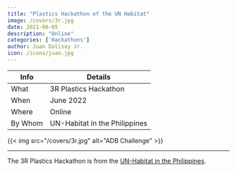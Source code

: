 ```yaml
---
title: "Plastics Hackathon of the UN Habitat"
image: /covers/3r.jpg
date: 2021-06-05
description: "Online"
categories: ['Hackathons']
author: Juan Dalisay Jr.
icon: /icons/juan.jpg
---
```



Info | Details 
--- | ---
What | 3R Plastics Hackathon
When | June 2022
Where | Online
By Whom | UN-Habitat in the Philippines


{{< img src="/covers/3r.jpg" alt="ADB Challenge" >}}

---


The 3R Plastics Hackathon is from the [UN-Habitat in the Philippines](http://unhabitat.org.ph). 
